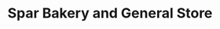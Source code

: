 ---
title: "Spar Bakery and General Store"
url: /meeyannoor/spar-bakery-and-general-store/
shop: Bäckerei
---